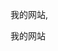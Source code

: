 
<html>
  
  <head>
    
   <titile> 我的网站,</titile>
  </head>
  <body>
    <p>我的网站</p>
  </body>
  
  
 </html>
